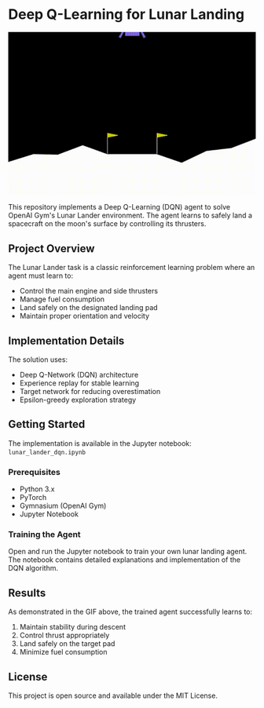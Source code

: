 # Deep Q-Learning for Lunar Landing

![Lunar Landing Demo](lunar_landing_demo.gif)

This repository implements a Deep Q-Learning (DQN) agent to solve OpenAI Gym's Lunar Lander environment. The agent learns to safely land a spacecraft on the moon's surface by controlling its thrusters.

## Project Overview

The Lunar Lander task is a classic reinforcement learning problem where an agent must learn to:
- Control the main engine and side thrusters
- Manage fuel consumption
- Land safely on the designated landing pad
- Maintain proper orientation and velocity

## Implementation Details

The solution uses:
- Deep Q-Network (DQN) architecture
- Experience replay for stable learning
- Target network for reducing overestimation
- Epsilon-greedy exploration strategy

## Getting Started

The implementation is available in the Jupyter notebook: `lunar_lander_dqn.ipynb`

### Prerequisites
- Python 3.x
- PyTorch
- Gymnasium (OpenAI Gym)
- Jupyter Notebook

### Training the Agent

Open and run the Jupyter notebook to train your own lunar landing agent. The notebook contains detailed explanations and implementation of the DQN algorithm.

## Results

As demonstrated in the GIF above, the trained agent successfully learns to:
1. Maintain stability during descent
2. Control thrust appropriately
3. Land safely on the target pad
4. Minimize fuel consumption

## License

This project is open source and available under the MIT License.

